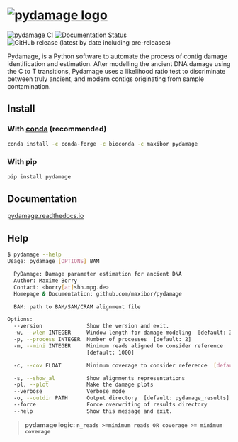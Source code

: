 # [![pydamage logo](https://github.com/maxibor/pydamage/raw/master/docs/img/logo.png)](https://github.com/maxibor/pydamage)

[![pydamage CI](https://github.com/maxibor/pydamage/workflows/pydamage_ci/badge.svg)](https://github.com/maxibor/pydamage/actions) [![Documentation Status](https://readthedocs.org/projects/pydamage/badge/?version=latest)](https://pydamage.readthedocs.io/en/latest/?badge=latest) ![GitHub release (latest by date including pre-releases)](https://img.shields.io/github/v/release/maxibor/pydamage?include_prereleases&label=version)

Pydamage, is a Python software to automate the process of contig damage identification and estimation.
After modelling the ancient DNA damage using the C to T transitions, Pydamage uses a likelihood ratio test to discriminate between truly ancient, and modern contigs originating from sample contamination.

## Install

### With [conda](https://docs.conda.io/en/latest/) (recommended)

```bash
conda install -c conda-forge -c bioconda -c maxibor pydamage
```

### With pip

```bash
pip install pydamage
```


## Documentation

[pydamage.readthedocs.io](https://pydamage.readthedocs.io)

## Help

```bash
$ pydamage --help
Usage: pydamage [OPTIONS] BAM

  PyDamage: Damage parameter estimation for ancient DNA
  Author: Maxime Borry
  Contact: <borry[at]shh.mpg.de>
  Homepage & Documentation: github.com/maxibor/pydamage

  BAM: path to BAM/SAM/CRAM alignment file

Options:
  --version              Show the version and exit.
  -w, --wlen INTEGER     Window length for damage modeling  [default: 35]
  -p, --process INTEGER  Number of processes  [default: 2]
  -m, --mini INTEGER     Minimum reads aligned to consider reference
                         [default: 1000]

  -c, --cov FLOAT        Minimum coverage to consider reference  [default:8]

  -s, --show_al          Show alignments representations
  -pl, --plot            Make the damage plots
  --verbose              Verbose mode
  -o, --outdir PATH      Output directory  [default: pydamage_results]
  --force                Force overwriting of results directory
  --help                 Show this message and exit.
```

> **pydamage logic: `n_reads >=minimum reads OR coverage >= minimum coverage`**
